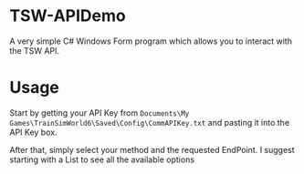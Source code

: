 # TSW-APIDemo
A very simple C# Windows Form program which allows you to interact with the TSW API.

# Usage
Start by getting your API Key from `Documents\My Games\TrainSimWorld6\Saved\Config\CommAPIKey.txt` and pasting it into the API Key box.

After that, simply select your method and the requested EndPoint. I suggest starting with a List to see all the available options
